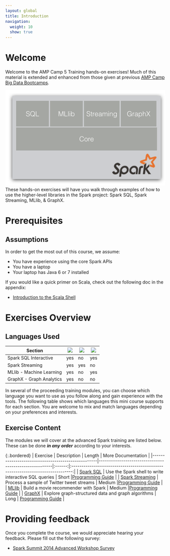 ```yaml
---
layout: global
title: Introduction
navigation:
  weight: 10
  show: true
---
```


# Welcome
Welcome to the AMP Camp 5 Training hands-on exercises! Much of this material 
is extended and enhanced from those given at previous <a
href="http://ampcamp.berkeley.edu">AMP Camp Big Data Bootcamps</a>.

<img id="intro-components" src="img/spark-components.png"> These hands-on exercises 
will have you walk through examples of how to use the higher-level libraries in the Spark project: 
Spark SQL, Spark Streaming, MLlib, & GraphX.

# Prerequisites

## Assumptions
In order to get the most out of this course, we assume:

 * You have experience using the core Spark APIs 
 * You have a laptop
 * Your laptop has Java 6 or 7 installed
 
If you would like a quick primer on Scala, check out the following doc in the appendix:

 * [Introduction to the Scala Shell](introduction-to-the-scala-shell.html)
 
# Exercises Overview

## Languages Used
<table class="bordered" id="langs-table">
<thead>
<tr>
  <th>Section</th>
    <th><img src="img/scala-sm.png"/></th>
    <th><img src="img/java-sm.png"/></th>
    <th><img src="img/python-sm.png"/>
  </th>
</tr>
</thead><tbody>
<tr>
<!--  <td>Spark Interactive</td>
  <td class="yes">yes</td>
  <td class="no">no</td>
  <td class="yes">yes</td>
-->
</tr><tr>
  <td>Spark SQL Interactive</td>
  <td class="yes">yes</td>
  <td class="no">no</td>
  <td class="yes">yes</td>
</tr><tr>
  <td>Spark Streaming</td>
  <td class="yes">yes</td>
  <td class="yes">yes</td>
  <td class="no">no</td>
</tr><tr>
  <td>MLlib - Machine Learning</td>
  <td class="yes">yes</td>
  <td class="no">no</td>
  <td class="yes">yes</td>
</tr><tr>
  <td>GraphX - Graph Analytics</td>
  <td class="yes">yes</td>
  <td class="no">no</td>
  <td class="no">no</td>
</tr>
</tbody>
</table>

In several of the proceeding training modules, you can choose which language 
you want to use as you follow along and gain experience with the tools. 
The following table shows which languages this mini course supports for each section. 
You are welcome to mix and match languages depending on your preferences and interests.


## Exercise Content
The modules we will cover at the advanced Spark training are listed below.
These can be done _**in any order**_ according to your interests.

{:.bordered}
| Exercise                                          |   Description                                         | Length |   More Documentation                                                                  |
|---------------------------------------------------|-------------------------------------------------------|:------:|:------------------------------------------------------------------------------:|
| [Spark SQL](data-exploration-using-spark-sql.html) | Use the Spark shell to write interactive SQL queries  | Short |[Programming Guide](http://spark.apache.org/docs/latest/sql-programming-guide.html)   |
| [Spark Streaming](realtime-processing-with-spark-streaming.html) | Process a sample of Twitter tweet streams | Medium |[Programming Guide](http://spark.apache.org/docs/latest/streaming-programming-guide.html)   |
| [MLlib](movie-recommendation-with-mllib.html) | Build a movie recommender with Spark | Medium |[Programming Guide](http://spark.apache.org/docs/latest/mllib-guide.html)   |
| [GraphX](graph-analytics-with-graphx.html) | Explore graph-structured data and graph algorithms  | Long | [Programming Guide](http://spark.apache.org/docs/latest/sql-programming-guide.html)   |

# Providing feedback
Once you complete the course, we would appreciate hearing your feedback. Please fill out the following survey:

 * [Spark Summit 2014 Advanced Workshop Survey](survey.html)

